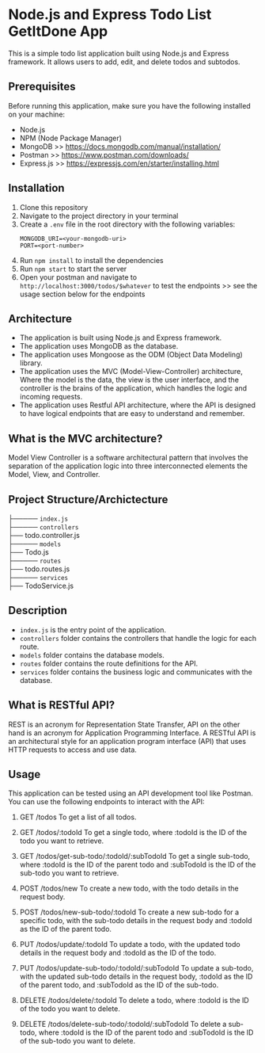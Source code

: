 # Node.js and Express Todo List GetItDone App

This is a simple todo list application built using Node.js and Express framework. It allows users to add, edit, and delete todos and subtodos.

## Prerequisites

Before running this application, make sure you have the following installed on your machine:

- Node.js
- NPM (Node Package Manager)
- MongoDB >> https://docs.mongodb.com/manual/installation/
- Postman >> https://www.postman.com/downloads/
- Express.js >> https://expressjs.com/en/starter/installing.html

## Installation

1. Clone this repository
2. Navigate to the project directory in your terminal
3. Create a `.env` file in the root directory with the following variables:
    ```
    MONGODB_URI=<your-mongodb-uri>
    PORT=<port-number>
    ```
4. Run `npm install` to install the dependencies
5. Run `npm start` to start the server
6. Open your postman and navigate to `http://localhost:3000/todos/$whatever` to test the endpoints >> see the usage section below for the endpoints

## Architecture
 - The application is built using Node.js and Express framework.
 - The application uses MongoDB as the database.
 - The application uses Mongoose as the ODM (Object Data Modeling) library.
 - The application uses the MVC (Model-View-Controller) architecture, Where the model is the data, the view is the user interface, and the controller is the brains of the application, which handles the logic and incoming requests.
 - The application uses Restful API architecture, where the API is designed to have logical endpoints that are easy to understand and remember.

## What is the MVC architecture?
Model View Controller is a software architectural pattern that involves the separation of the application logic into three interconnected elements the Model, View, and Controller.

## Project Structure/Archictecture

├───── `index.js` <br />
├───── `controllers` <br />
    ├── todo.controller.js <br />
├───── `models` <br />
    ├── Todo.js <br />
├───── `routes` <br />
    ├── todo.routes.js <br />
├───── `services` <br />
    ├── TodoService.js <br />

## Description
- `index.js` is the entry point of the application.
- `controllers` folder contains the controllers that handle the logic for each route.
- `models` folder contains the database models.
- `routes` folder contains the route definitions for the API.
- `services` folder contains the business logic and communicates with the database.

## What is RESTful API?
REST is an acronym for Representation State Transfer, API on the other hand is an acronym for Application Programming Interface. A RESTful API is an architectural style for an application program interface (API) that uses HTTP requests to access and use data.


## Usage

This application can be tested using an API development tool like Postman. You can use the following endpoints to interact with the API:

1. GET /todos
 To get a list of all todos.

2. GET /todos/:todoId
 To get a single todo, where :todoId is the ID of the todo you want to retrieve.

3. GET /todos/get-sub-todo/:todoId/:subTodoId
 To get a single sub-todo, where :todoId is the ID of the parent todo and :subTodoId is the ID of the sub-todo you want to retrieve.

4. POST /todos/new
 To create a new todo, with the todo details in the request body.

5. POST /todos/new-sub-todo/:todoId
 To create a new sub-todo for a specific todo, with the sub-todo details in the request body and :todoId as the ID of the parent todo.

6. PUT /todos/update/:todoId
 To update a todo, with the updated todo details in the request body and :todoId as the ID of the todo.

7. PUT /todos/update-sub-todo/:todoId/:subTodoId
 To update a sub-todo, with the updated sub-todo details in the request body, :todoId as the ID of the parent todo, and :subTodoId as the ID of the sub-todo.

8. DELETE /todos/delete/:todoId
 To delete a todo, where :todoId is the ID of the todo you want to delete.

9. DELETE /todos/delete-sub-todo/:todoId/:subTodoId
 To delete a sub-todo, where :todoId is the ID of the parent todo and :subTodoId is the ID of the sub-todo you want to delete.



